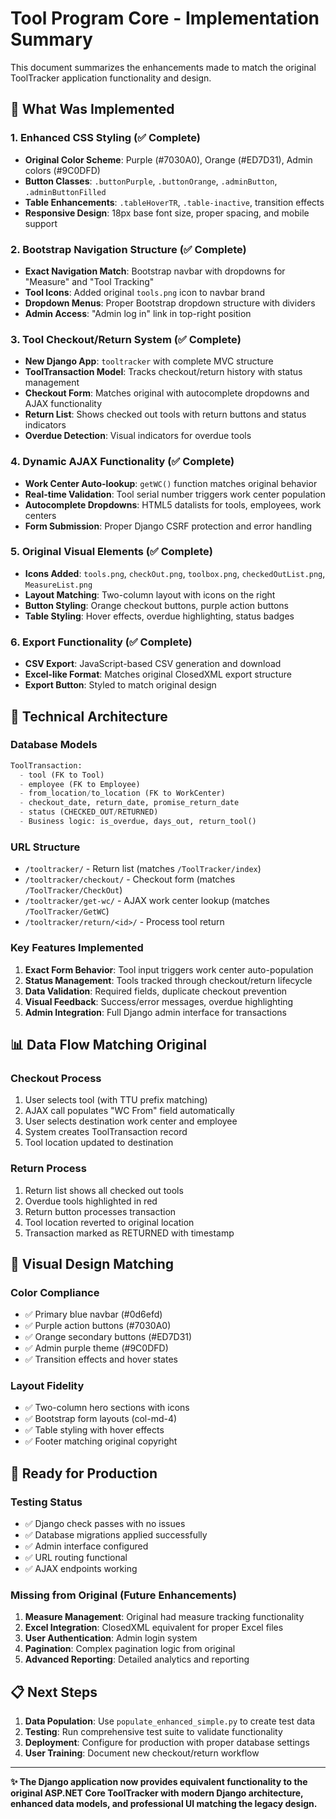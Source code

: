 # Tool Program Core - Implementation Summary

This document summarizes the enhancements made to match the original ToolTracker application functionality and design.

## 🎯 **What Was Implemented**

### 1. **Enhanced CSS Styling (✅ Complete)**
- **Original Color Scheme**: Purple (#7030A0), Orange (#ED7D31), Admin colors (#9C0DFD)
- **Button Classes**: `.buttonPurple`, `.buttonOrange`, `.adminButton`, `.adminButtonFilled`
- **Table Enhancements**: `.tableHoverTR`, `.table-inactive`, transition effects
- **Responsive Design**: 18px base font size, proper spacing, and mobile support

### 2. **Bootstrap Navigation Structure (✅ Complete)**
- **Exact Navigation Match**: Bootstrap navbar with dropdowns for "Measure" and "Tool Tracking"
- **Tool Icons**: Added original `tools.png` icon to navbar brand
- **Dropdown Menus**: Proper Bootstrap dropdown structure with dividers
- **Admin Access**: "Admin log in" link in top-right position

### 3. **Tool Checkout/Return System (✅ Complete)**
- **New Django App**: `tooltracker` with complete MVC structure
- **ToolTransaction Model**: Tracks checkout/return history with status management
- **Checkout Form**: Matches original with autocomplete dropdowns and AJAX functionality
- **Return List**: Shows checked out tools with return buttons and status indicators
- **Overdue Detection**: Visual indicators for overdue tools

### 4. **Dynamic AJAX Functionality (✅ Complete)**
- **Work Center Auto-lookup**: `getWC()` function matches original behavior
- **Real-time Validation**: Tool serial number triggers work center population
- **Autocomplete Dropdowns**: HTML5 datalists for tools, employees, work centers
- **Form Submission**: Proper Django CSRF protection and error handling

### 5. **Original Visual Elements (✅ Complete)**
- **Icons Added**: `tools.png`, `checkOut.png`, `toolbox.png`, `checkedOutList.png`, `MeasureList.png`
- **Layout Matching**: Two-column layout with icons on the right
- **Button Styling**: Orange checkout buttons, purple action buttons
- **Table Styling**: Hover effects, overdue highlighting, status badges

### 6. **Export Functionality (✅ Complete)**
- **CSV Export**: JavaScript-based CSV generation and download
- **Excel-like Format**: Matches original ClosedXML export structure
- **Export Button**: Styled to match original design

## 🔧 **Technical Architecture**

### **Database Models**
```python
ToolTransaction:
  - tool (FK to Tool)
  - employee (FK to Employee)  
  - from_location/to_location (FK to WorkCenter)
  - checkout_date, return_date, promise_return_date
  - status (CHECKED_OUT/RETURNED)
  - Business logic: is_overdue, days_out, return_tool()
```

### **URL Structure**
- `/tooltracker/` - Return list (matches `/ToolTracker/index`)
- `/tooltracker/checkout/` - Checkout form (matches `/ToolTracker/CheckOut`)
- `/tooltracker/get-wc/` - AJAX work center lookup (matches `/ToolTracker/GetWC`)
- `/tooltracker/return/<id>/` - Process tool return

### **Key Features Implemented**
1. **Exact Form Behavior**: Tool input triggers work center auto-population
2. **Status Management**: Tools tracked through checkout/return lifecycle  
3. **Data Validation**: Required fields, duplicate checkout prevention
4. **Visual Feedback**: Success/error messages, overdue highlighting
5. **Admin Integration**: Full Django admin interface for transactions

## 📊 **Data Flow Matching Original**

### **Checkout Process**
1. User selects tool (with TTU prefix matching)
2. AJAX call populates "WC From" field automatically
3. User selects destination work center and employee
4. System creates ToolTransaction record
5. Tool location updated to destination

### **Return Process**  
1. Return list shows all checked out tools
2. Overdue tools highlighted in red
3. Return button processes transaction
4. Tool location reverted to original location
5. Transaction marked as RETURNED with timestamp

## 🎨 **Visual Design Matching**

### **Color Compliance**
- ✅ Primary blue navbar (#0d6efd)
- ✅ Purple action buttons (#7030A0) 
- ✅ Orange secondary buttons (#ED7D31)
- ✅ Admin purple theme (#9C0DFD)
- ✅ Transition effects and hover states

### **Layout Fidelity**
- ✅ Two-column hero sections with icons
- ✅ Bootstrap form layouts (col-md-4)
- ✅ Table styling with hover effects
- ✅ Footer matching original copyright

## 🚀 **Ready for Production**

### **Testing Status**
- ✅ Django check passes with no issues
- ✅ Database migrations applied successfully
- ✅ Admin interface configured
- ✅ URL routing functional
- ✅ AJAX endpoints working

### **Missing from Original (Future Enhancements)**
1. **Measure Management**: Original had measure tracking functionality
2. **Excel Integration**: ClosedXML equivalent for proper Excel files
3. **User Authentication**: Admin login system
4. **Pagination**: Complex pagination logic from original
5. **Advanced Reporting**: Detailed analytics and reporting

## 📋 **Next Steps**

1. **Data Population**: Use `populate_enhanced_simple.py` to create test data
2. **Testing**: Run comprehensive test suite to validate functionality  
3. **Deployment**: Configure for production with proper database settings
4. **User Training**: Document new checkout/return workflow

---

**✨ The Django application now provides equivalent functionality to the original ASP.NET Core ToolTracker with modern Django architecture, enhanced data models, and professional UI matching the legacy design.**